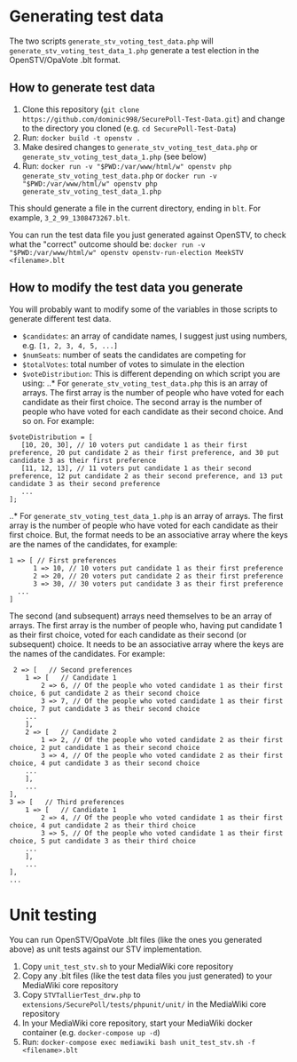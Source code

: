 Generating test data
====================

The two scripts `generate_stv_voting_test_data.php` will `generate_stv_voting_test_data_1.php` generate a test election in the OpenSTV/OpaVote .blt format.

How to generate test data
-------------------------

1. Clone this repository (`git clone https://github.com/dominic998/SecurePoll-Test-Data.git`) and change to the directory you cloned (e.g. `cd SecurePoll-Test-Data`)
2. Run: `docker build -t openstv .`
3. Make desired changes to `generate_stv_voting_test_data.php` or `generate_stv_voting_test_data_1.php` (see below)
4. Run: `docker run -v "$PWD:/var/www/html/w" openstv php generate_stv_voting_test_data.php` or `docker run -v "$PWD:/var/www/html/w" openstv php generate_stv_voting_test_data_1.php`

This should generate a file in the current directory, ending in `blt`. For example, `3_2_99_1308473267.blt`.

You can run the test data file you just generated against OpenSTV, to check what the "correct" outcome should be:
`docker run -v "$PWD:/var/www/html/w" openstv openstv-run-election MeekSTV <filename>.blt`

How to modify the test data you generate
----------------------------------------

You will probably want to modify some of the variables in those scripts to generate different test data.

* `$candidates`: an array of candidate names, I suggest just using numbers, e.g. `[1, 2, 3, 4, 5, ...]`
* `$numSeats`: number of seats the candidates are competing for
* `$totalVotes`: total number of votes to simulate in the election
* `$voteDistribution`: This is different depending on which script you are using:
..* For `generate_stv_voting_test_data.php` this is an array of arrays. The first array is the number of people who have voted for each candidate as their first choice. The second array is the number of people who have voted for each candidate as their second choice. And so on. For example:
 ```
 $voteDistribution = [
    [10, 20, 30], // 10 voters put candidate 1 as their first preference, 20 put candidate 2 as their first preference, and 30 put candidate 3 as their first preference
    [11, 12, 13], // 11 voters put candidate 1 as their second preference, 12 put candidate 2 as their second preference, and 13 put candidate 3 as their second preference
    ...
 ];
 ```
..* For `generate_stv_voting_test_data_1.php` is an array of arrays. The first array is the number of people who have voted for each candidate as their first choice. But, the format needs to be an associative array where the keys are the names of the candidates, for example:
  ```
  1 => [ // First preferences
        1 => 10, // 10 voters put candidate 1 as their first preference
        2 => 20, // 20 voters put candidate 2 as their first preference
        3 => 30, // 30 voters put candidate 3 as their first preference
	...
  ]
  ```
  The second (and subsequent) arrays need themselves to be an array of arrays. The first array is the number of people who, having put candidate 1 as their first choice, voted for each candidate as their second (or subsequent) choice. It needs to be an associative array where the keys are the names of the candidates. For example:
  ```
   2 => [   // Second preferences
      1 => [   // Candidate 1
          2 => 6, // Of the people who voted candidate 1 as their first choice, 6 put candidate 2 as their second choice
          3 => 7, // Of the people who voted candidate 1 as their first choice, 7 put candidate 3 as their second choice
	  ...
      ],
      2 => [   // Candidate 2
          1 => 2, // Of the people who voted candidate 2 as their first choice, 2 put candidate 1 as their second choice
          3 => 4, // Of the people who voted candidate 2 as their first choice, 4 put candidate 3 as their second choice
	  ...
      ],
      ...
  ],
  3 => [   // Third preferences
      1 => [   // Candidate 1
          2 => 4, // Of the people who voted candidate 1 as their first choice, 4 put candidate 2 as their third choice
          3 => 5, // Of the people who voted candidate 1 as their first choice, 5 put candidate 3 as their third choice
	  ...
      ],
      ...
  ],
  ...
  ```

Unit testing
============

You can run OpenSTV/OpaVote .blt files (like the ones you generated above) as unit tests against our STV implementation.

1. Copy `unit_test_stv.sh` to your MediaWiki core repository
2. Copy any .blt files (like the test data files you just generated) to your MediaWiki core repository
3. Copy `STVTallierTest_drw.php` to `extensions/SecurePoll/tests/phpunit/unit/` in the MediaWiki core repository
4. In your MediaWiki core repository, start your MediaWiki docker container (e.g. `docker-compose up -d`)
5. Run: `docker-compose exec mediawiki bash unit_test_stv.sh -f <filename>.blt`
